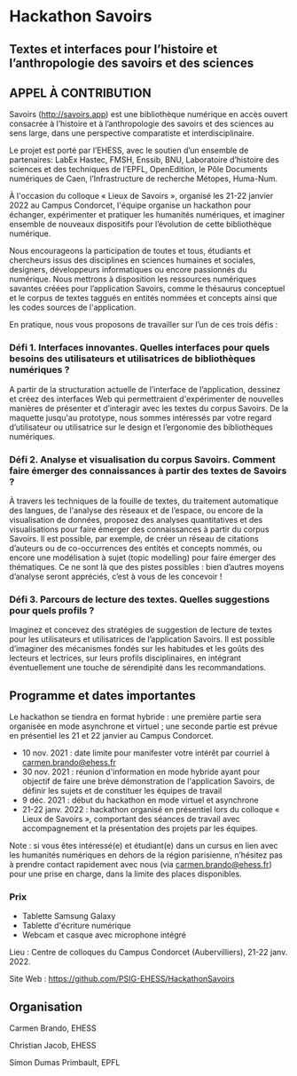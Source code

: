 # Hackathon Savoirs

## Textes et interfaces pour l’histoire et l’anthropologie des savoirs et des sciences

## APPEL À CONTRIBUTION

Savoirs (http://savoirs.app) est une bibliothèque numérique en accès ouvert consacrée à l’histoire et à l’anthropologie des savoirs et des sciences au sens large, dans une perspective comparatiste et interdisciplinaire.

Le projet est porté par l’EHESS, avec le soutien d’un ensemble de partenaires: LabEx Hastec, FMSH, Enssib, BNU, Laboratoire d’histoire des sciences et des techniques de l’EPFL, OpenEdition, le Pôle Documents numériques de Caen, l’Infrastructure de recherche Métopes, Huma-Num.

 À l'occasion du colloque « Lieux de Savoirs », organisé les 21-22  janvier 2022 au Campus Condorcet, l'équipe organise un hackathon pour échanger, expérimenter et pratiquer les humanités numériques, et imaginer ensemble de nouveaux dispositifs pour l’évolution de cette bibliothèque numérique.

Nous encourageons la participation de toutes et tous, étudiants et chercheurs issus des disciplines en sciences humaines et sociales, designers, développeurs informatiques ou encore passionnés du numérique. Nous mettrons à disposition les ressources numériques savantes créées pour l’application Savoirs, comme le thésaurus conceptuel et le corpus de textes taggués en entités nommées et concepts ainsi que les codes sources de l'application.

En pratique, nous vous proposons de travailler sur l’un de ces trois défis :

### Défi 1. Interfaces innovantes. Quelles interfaces pour quels besoins des utilisateurs et utilisatrices de bibliothèques numériques ?

A partir de la structuration actuelle de l’interface de l’application, dessinez et créez des interfaces Web qui permettraient d'expérimenter de nouvelles manières de présenter et d’interagir avec les textes du corpus Savoirs. De la maquette jusqu'au prototype, nous sommes intéressés par votre regard d’utilisateur ou utilisatrice sur le design et l’ergonomie des bibliothèques numériques. 

### Défi 2. Analyse et visualisation du corpus Savoirs. Comment faire émerger des connaissances à partir des textes de Savoirs ?

À travers les techniques de la fouille de textes, du traitement automatique des langues, de l'analyse des réseaux et de l’espace, ou encore de la visualisation de données, proposez des analyses quantitatives et des visualisations pour faire émerger des connaissances à partir du corpus Savoirs. 
Il est possible, par exemple, de créer un réseau de citations d’auteurs ou de co-occurrences des entités et concepts nommés, ou encore une modélisation à sujet (topic modelling) pour faire émerger des thématiques. Ce ne sont là que des pistes possibles :  bien d’autres moyens d’analyse seront appréciés, c’est à vous de les concevoir !

### Défi 3. Parcours de lecture des textes. Quelles suggestions pour quels profils ?

Imaginez et concevez des stratégies de suggestion de lecture de textes pour les utilisateurs et utilisatrices de l’application Savoirs. Il est possible d’imaginer des mécanismes fondés sur les habitudes et les goûts des lecteurs et lectrices, sur leurs profils disciplinaires, en intégrant éventuellement une touche de sérendipité dans les recommandations.

## Programme et dates importantes

Le hackathon se tiendra en format hybride : une première partie sera organisée en mode asynchrone et virtuel ; une seconde partie est prévue en présentiel les 21 et 22 janvier au Campus Condorcet.

* 10 nov. 2021 : date limite pour manifester votre intérêt par courriel à carmen.brando@ehess.fr
* 30 nov. 2021 : réunion d'information en mode hybride ayant pour objectif de faire une brève démonstration de l'application Savoirs, de définir les sujets et de constituer les équipes de travail
* 9 déc. 2021 : début du hackathon en mode virtuel et asynchrone
* 21-22 janv. 2022 : hackathon organisé en présentiel lors du colloque « Lieux de Savoirs », comportant des séances de travail avec accompagnement et la présentation des projets par les équipes.

Note : si vous êtes intéressé(e) et étudiant(e) dans un cursus en lien avec les humanités numériques en dehors de la région parisienne, n’hésitez pas à prendre contact rapidement avec nous (via carmen.brando@ehess.fr) pour une prise en charge, dans la limite des places disponibles.

### Prix
* Tablette Samsung Galaxy    
* Tablette d'écriture numérique            
* Webcam et casque avec microphone intégré        

Lieu : Centre de colloques du Campus Condorcet (Aubervilliers), 21-22 janv. 2022.

Site Web : https://github.com/PSIG-EHESS/HackathonSavoirs
 
## Organisation
Carmen Brando, EHESS

Christian Jacob, EHESS 

Simon Dumas Primbault, EPFL
